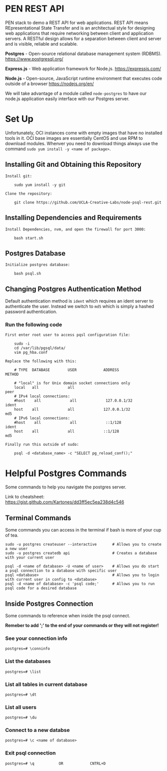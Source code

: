 # PEN REST API

PEN stack to demo a REST API for web applications. REST API means REpresentational State Transfer and is an architectual style for designing web applications that require networking between client and application servers. A RESTful design allows for a separation between client and server and is visible, reliable and scalable. 

**Postgres**    -   Open-source relational database management system (RDBMS). https://www.postgresql.org/

**Express.js**  -   Web application framework for Node.js. https://expressjs.com/

**Node.js**     -   Open-source, JavaScript runtime environment that executes code outside of a browser https://nodejs.org/en/

We will take advantage of a module called ```node-postgres``` to have our node.js application easily interface with our Postgres server.

# Set Up

Unfortunately, OCI instances come with empty images that have no installed tools in it. OCI base images are essentially CentOS and use RPM to download modules. Whenver you need to download things always use the command ```sudo yum install -y <name of package>```.

## Installing Git and Obtaining this Repository

```
Install git:

    sudo yum install -y git

Clone the repository:

    git clone https://github.com/UCLA-Creative-Labs/node-psql-rest.git

```

## Installing Dependencies and Requirements

```
Install Dependencies, nvm, and open the firewall for port 3000:

    bash start.sh
```

## Postgres Database 

```
Initialize postgres database:

    bash psql.sh
```


## Changing Postgres Authentication Method

Default authentication method is ```ident``` which requires an ident server to authenticate the user. Instead we switch to ```md5``` which is simply a hashed password authentication.

### Run the following code

```
First enter root user to access pqsl configuration file:

    sudo -i
    cd /var/lib/pgsql/data/
    vim pg_hba.conf

Replace the following with this:

    # TYPE  DATABASE        USER            ADDRESS                 METHOD

    # "local" is for Unix domain socket connections only
    local   all             all                                     peer
    # IPv4 local connections:
    #host    all             all             127.0.0.1/32            ident
    host    all             all             127.0.0.1/32            md5
    # IPv6 local connections:
    #host    all             all             ::1/128                 ident
    host    all             all             ::1/128                 md5

Finally run this outside of sudo:

    psql -d <database_name> -c "SELECT pg_reload_conf();"
```


# Helpful Postgres Commands

Some commands to help you navigate the postgres server.

Link to cheatsheet: https://gist.github.com/Kartones/dd3ff5ec5ea238d4c546

## Terminal Commands
Some commands you can access in the terminal if bash is more of your cup of tea.

```
sudo -u postgres createuser --interactive       # Allows you to create a new user
sudo -u postgres createdb api                   # Creates a database with your current user

psql -d <name of database> -U <name of user>    # Allows you do start a psql connection to a database with specific user
psql <database>                                 # Allows you to login with current user in config to <database>
psql -d <name of database> -c 'psql code;'      # Allows you to run psql code for a desired database
```

## Inside Postgres Connection
Some commands to reference when inside the psql connect.

**Remeber to add ';' to the end of your commands or they will not register!**

### See your connection info
```
postgres=# \conninfo
```

### List the databases
```
postgres=# \list
```

### List all tables in current database
```
postgres=# \dt
```

### List all users
```
postgres=# \du
```

### Connect to a new databse
```
postgres=# \c <name of database>
```

### Exit psql connection
```
postgres=# \q           OR            CNTRL+D
```

